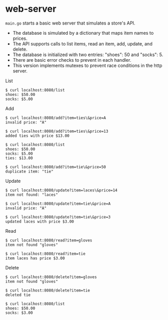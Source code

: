 # web-server

`main.go` starts a basic web server that simulates a store's API. 
- The database is simulated by a dictionary that maps item names to prices.
- The API supports calls to list items, read an item, add, update, and delete.
- The database is initialized with two entries: "shoes": 50 and "socks": 5.
- There are basic error checks to prevent in each handler. 
- This version implements mutexes to prevent race conditions in the http server.

List

```shell
$ curl localhost:8080/list
shoes: $50.00
socks: $5.00
```

Add
```shell
$ curl localhost:8080/add?item=ties\&price=A
invalid price: "A"

$ curl localhost:8080/add?item=ties\&price=13
added ties with price $13.00

$ curl localhost:8080/list
shoes: $50.00
socks: $5.00
ties: $13.00

$ curl localhost:8080/add?item=tie\&price=50
duplicate item: "tie"
```

Update
```shell
$ curl localhost:8080/update?item=laces\&price=14
item not found: "laces"

$ curl localhost:8080/update?item=tie\&price=A
invalid price: "A"

$ curl localhost:8080/update?item=tie\&price=3
updated laces with price $3.00
```

Read
```shell
$ curl localhost:8080/read?item=gloves
item not found "gloves"

$ curl localhost:8080/read?item=tie
item laces has price $3.00
```

Delete
```shell
$ curl localhost:8080/delete?item=gloves
item not found "gloves"

$ curl localhost:8080/delete?item=tie
deleted tie

$ curl localhost:8080/list
shoes: $50.00
socks: $3.00
```
